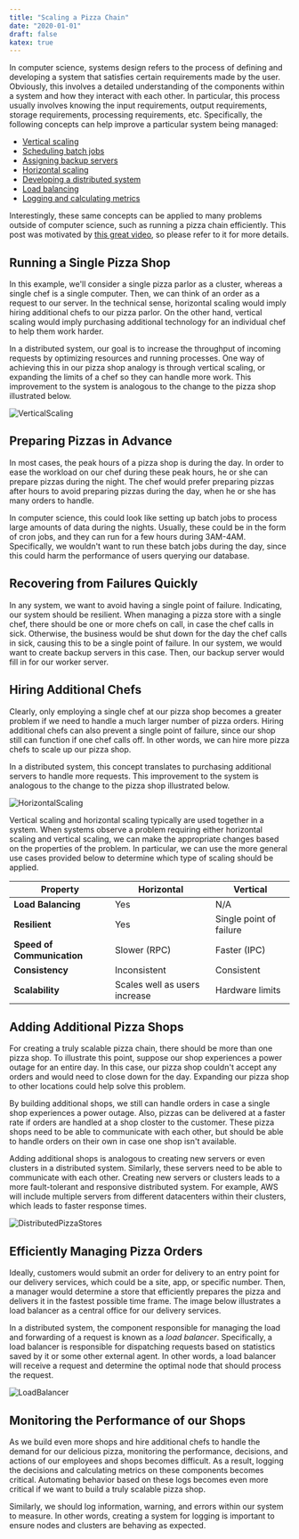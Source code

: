 ```yaml
---
title: "Scaling a Pizza Chain"
date: "2020-01-01"
draft: false
katex: true
---
```


In computer science, systems design refers to the process of defining and developing a system that satisfies certain requirements made by the user. Obviously, this involves a detailed understanding of the components within a system and how they interact with each other. In particular, this process usually involves knowing the input requirements, output requirements, storage requirements, processing requirements, etc. Specifically, the following concepts can help improve a particular system being managed:
- [Vertical scaling](#running-a-single-pizza-shop)
- [Scheduling batch jobs](#preparing-pizzas-in-advance)
- [Assigning backup servers](#recovering-from-failures-quickly)
- [Horizontal scaling](#hiring-additional-chefs)
- [Developing a distributed system](#adding-additional-pizza-shops)
- [Load balancing](#efficiently-managing-pizza-orders)
- [Logging and calculating metrics](#monitoring-the-performance-of-our-shops)

Interestingly, these same concepts can be applied to many problems outside of computer science, such as running a pizza chain efficiently. This post was motivated by [this great video](https://www.youtube.com/watch?v=SqcXvc3ZmRU&list=PLMCXHnjXnTnvo6alSjVkgxV-VH6EPyvoX&index=2), so please refer to it for more details.

## Running a Single Pizza Shop
In this example, we'll consider a single pizza parlor as a cluster, whereas a single chef is a single computer. Then, we can think of an order as a request to our server. In the technical sense, horizontal scaling would imply hiring additional chefs to our pizza parlor. On the other hand, vertical scaling would imply purchasing additional technology for an individual chef to help them work harder.

In a distributed system, our goal is to increase the throughput of incoming requests by optimizing resources and running processes. One way of achieving this in our pizza shop analogy is through vertical scaling, or expanding the limits of a chef so they can handle more work. This improvement to the system is analogous to the change to the pizza shop illustrated below.

![VerticalScaling](/img/pizza1.svg)

## Preparing Pizzas in Advance
In most cases, the peak hours of a pizza shop is during the day. In order to ease the workload on our chef during these peak hours, he or she can prepare pizzas during the night. The chef would prefer preparing pizzas after hours to avoid preparing pizzas during the day, when he or she has many orders to handle.

In computer science, this could look like setting up batch jobs to process large amounts of data during the nights. Usually, these could be in the form of cron jobs, and they can run for a few hours during 3AM-4AM. Specifically, we wouldn't want to run these batch jobs during the day, since this could harm the performance of users querying our database.

## Recovering from Failures Quickly
In any system, we want to avoid having a single point of failure. Indicating, our system should be resilient. When managing a pizza store with a single chef, there should be one or more chefs on call, in case the chef calls in sick. Otherwise, the business would be shut down for the day the chef calls in sick, causing this to be a single point of failure. In our system, we would want to create backup servers in this case. Then, our backup server would fill in for our worker server.

## Hiring Additional Chefs
Clearly, only employing a single chef at our pizza shop becomes a greater problem if we need to handle a much larger number of pizza orders. Hiring additional chefs can also prevent a single point of failure, since our shop still can function if one chef calls off. In other words, we can hire more pizza chefs to scale up our pizza shop. 

In a distributed system, this concept translates to purchasing additional servers to handle more requests. This improvement to the system is analogous to the change to the pizza shop illustrated below.

![HorizontalScaling](/img/pizza2.svg)

Vertical scaling and horizontal scaling typically are used together in a system. When systems observe a problem requiring either horizontal scaling and vertical scaling, we can make the appropriate changes based on the properties of the problem. In particular, we can use the more general use cases provided below to determine which type of scaling should be applied.

| Property                   |  Horizontal                   | Vertical                |
| -------------------------- | ----------------------------- | ----------------------- |
| **Load Balancing**         | Yes                           | N/A                     |
| **Resilient**              | Yes                           | Single point of failure |
| **Speed of Communication** | Slower (RPC)                  | Faster (IPC)            |
| **Consistency**            | Inconsistent                  | Consistent              |
| **Scalability**            | Scales well as users increase | Hardware limits         |

## Adding Additional Pizza Shops
For creating a truly scalable pizza chain, there should be more than one pizza shop. To illustrate this point, suppose our shop experiences a power outage for an entire day. In this case, our pizza shop couldn't accept any orders and would need to close down for the day. Expanding our pizza shop to other locations could help solve this problem.

By building additional shops, we still can handle orders in case a single shop experiences a power outage. Also, pizzas can be delivered at a faster rate if orders are handled at a shop closter to the customer. These pizza shops need to be able to communicate with each other, but should be able to handle orders on their own in case one shop isn't available.

Adding additional shops is analogous to creating new servers or even clusters in a distributed system. Similarly, these servers need to be able to communicate with each other. Creating new servers or clusters leads to a more fault-tolerant and responsive distributed system. For example, AWS will include multiple servers from different datacenters within their clusters, which leads to faster response times.

![DistributedPizzaStores](/img/pizza3.svg)

## Efficiently Managing Pizza Orders
Ideally, customers would submit an order for delivery to an entry point for our delivery services, which could be a site, app, or specific number. Then, a manager would determine a store that efficiently prepares the pizza and delivers it in the fastest possible time frame. The image below illustrates a load balancer as a central office for our delivery services. 

In a distributed system, the component responsible for managing the load and forwarding of a request is known as a *load balancer*. Specifically, a load balancer is responsible for dispatching requests based on statistics saved by it or some other external agent. In other words, a load balancer will receive a request and determine the optimal node that should process the request.

![LoadBalancer](/img/pizza4.svg)

## Monitoring the Performance of our Shops
As we build even more shops and hire additional chefs to handle the demand for our delicious pizza, monitoring the performance, decisions, and actions of our employees and shops becomes difficult. As a result, logging the decisions and calculating metrics on these components becomes critical. Automating behavior based on these logs becomes even more critical if we want to build a truly scalable pizza shop.

Similarly, we should log information, warning, and errors within our system to measure. In other words, creating a system for logging is important to ensure nodes and clusters are behaving as expected.

